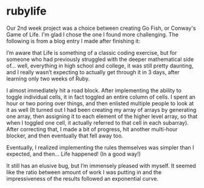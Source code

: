 rubylife
========

Our 2nd week project was a choice between creating Go Fish, or Conway's Game of Life.  I'm glad I chose the one I found more challenging.  The following is from a blog entry I made after finishing it:

I’m aware that Life is something of a classic coding exercise, but for someone who had previously struggled with the deeper mathematical side of… well, everything in high school and college, it was still pretty daunting, and I really wasn’t expecting to actually get through it in 3 days, after learning only two weeks of Ruby.

I almost immediately hit a road block. After implementing the ability to toggle individual cells, it in fact toggled an entire column of cells. I spent an hour or two poring over things, and then enlisted multiple people to look at it as well (It turned out I had been creating my array of arrays by generating one array, then assigning it to each element of the higher level array, so that when I toggled one cell, it actually referred to that cell in each subarray). After correcting that, I made a bit of progress, hit another multi-hour blocker, and then eventually that fell away too.

Eventually, I realized implementing the rules themselves was simpler than I expected, and then… Life happened! (In a good way!)

It still has an elusive bug, but I’m immensely pleased with myself. It seemed like the ratio between amount of work I was putting in and the impressiveness of the results followed an exponential curve.


